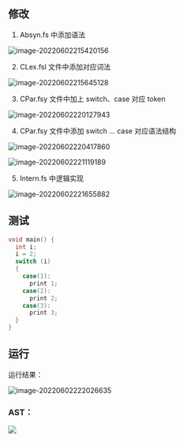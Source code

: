 ## 修改

1. Absyn.fs 中添加语法

![image-20220602215420156](C:\Users\86152\Desktop\compile_principle\final_pro\06-switchcase-解释器\测试.assets\image-20220602215420156.png)



2. CLex.fsl 文件中添加对应词法

![image-20220602215645128](C:\Users\86152\Desktop\compile_principle\final_pro\06-switchcase-解释器\测试.assets\image-20220602215645128.png)



3. CPar.fsy 文件中加上 switch、case 对应 token

![image-20220602220127943](C:\Users\86152\Desktop\compile_principle\final_pro\06-switchcase-解释器\测试.assets\image-20220602220127943.png)



4. CPar.fsy 文件中添加 switch ... case 对应语法结构

![image-20220602220417860](C:\Users\86152\Desktop\compile_principle\final_pro\06-switchcase-解释器\测试.assets\image-20220602220417860.png)

![image-20220602221119189](C:\Users\86152\Desktop\compile_principle\final_pro\06-switchcase-解释器\测试.assets\image-20220602221119189.png)



5. Intern.fs 中逻辑实现

![image-20220602221655882](C:\Users\86152\Desktop\compile_principle\final_pro\06-switchcase-解释器\测试.assets\image-20220602221655882.png)



## 测试

```c
void main() {
  int i;
  i = 2;
  switch (i)
  {
    case(1):
      print 1;
    case(2):
      print 2;
    case(3):
      print 3;
  }
}
```



## 运行

运行结果：

![image-20220602222026635](C:\Users\86152\Desktop\compile_principle\final_pro\06-switchcase-解释器\测试.assets\image-20220602222026635.png)

### AST：

![](https://s3.bmp.ovh/imgs/2022/06/07/df887f24626eb1cc.png)